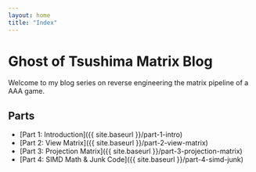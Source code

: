 ```yaml
---
layout: home
title: "Index"
---
```


# Ghost of Tsushima Matrix Blog

Welcome to my blog series on reverse engineering the matrix pipeline of a AAA game.

## Parts

- [Part 1: Introduction]({{ site.baseurl }}/part-1-intro)
- [Part 2: View Matrix]({{ site.baseurl }}/part-2-view-matrix)
- [Part 3: Projection Matrix]({{ site.baseurl }}/part-3-projection-matrix)
- [Part 4: SIMD Math & Junk Code]({{ site.baseurl }}/part-4-simd-junk)
